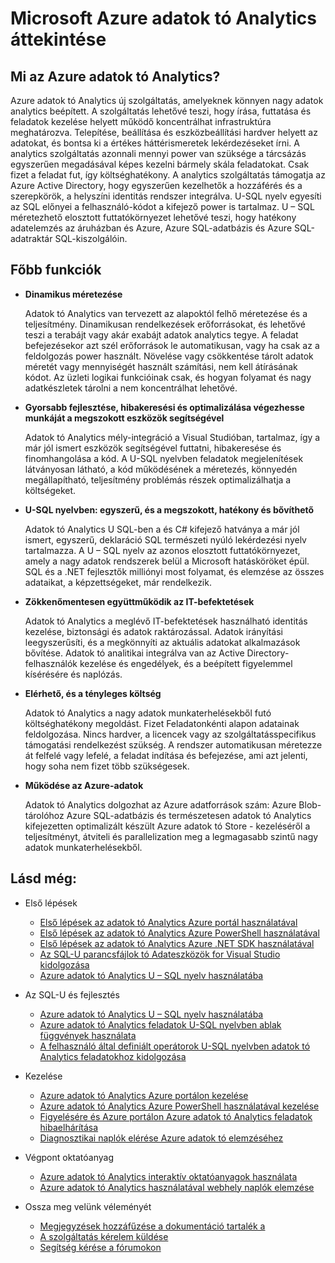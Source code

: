 <properties 
   pageTitle="Microsoft Azure adatok tó Analytics áttekintése |} Azure" 
   description="Adatok tó Analytics-Azure nagy adatok kiszámítása szolgáltatás, amellyel az adatok használata vállalata használja a nyert a felhőben, függetlenül attól, ahol és méretétől függetlenül az adatok mélyebb meghajtóra. Adatok tó Analytics lehetővé teszi, hogy ez a legegyszerűbben a lehetséges legnagyobb méretezhető és leggazdaságosabb módon. " 
   services="data-lake-analytics" 
   documentationCenter="" 
   authors="edmacauley" 
   manager="jhubbard" 
   editor="cgronlun"/>
 
<tags
   ms.service="data-lake-analytics"
   ms.devlang="na"
   ms.topic="get-started-article"
   ms.tgt_pltfrm="na"
   ms.workload="big-data" 
   ms.date="05/16/2016"
   ms.author="edmaca"/>

# <a name="overview-of-microsoft-azure-data-lake-analytics"></a>Microsoft Azure adatok tó Analytics áttekintése

## <a name="what-is-azure-data-lake-analytics"></a>Mi az Azure adatok tó Analytics?

Azure adatok tó Analytics új szolgáltatás, amelyeknek könnyen nagy adatok analytics beépített. A szolgáltatás lehetővé teszi, hogy írása, futtatása és feladatok kezelése helyett működő koncentrálhat infrastruktúra meghatározva. Telepítése, beállítása és eszközbeállítási hardver helyett az adatokat, és bontsa ki a értékes háttérismeretek lekérdezéseket írni. A analytics szolgáltatás azonnali mennyi power van szüksége a tárcsázás egyszerűen megadásával képes kezelni bármely skála feladatokat. Csak fizet a feladat fut, így költséghatékony. A analytics szolgáltatás támogatja az Azure Active Directory, hogy egyszerűen kezelhetők a hozzáférés és a szerepkörök, a helyszíni identitás rendszer integrálva. U-SQL nyelv egyesíti az SQL előnyei a felhasználó-kódot a kifejező power is tartalmaz. U – SQL méretezhető elosztott futtatókörnyezet lehetővé teszi, hogy hatékony adatelemzés az áruházban és Azure, Azure SQL-adatbázis és Azure SQL-adatraktár SQL-kiszolgálóin.


## <a name="key-capabilities"></a>Főbb funkciók

- **Dinamikus méretezése** 

    Adatok tó Analytics van tervezett az alapoktól felhő méretezése és a teljesítmény.  Dinamikusan rendelkezések erőforrásokat, és lehetővé teszi a terabájt vagy akár exabájt adatok analytics tegye. A feladat befejezésekor azt szél erőforrások le automatikusan, vagy ha csak az a feldolgozás power használt. Növelése vagy csökkentése tárolt adatok méretét vagy mennyiségét használt számítási, nem kell átírásának kódot. Az üzleti logikai funkcióinak csak, és hogyan folyamat és nagy adatkészletek tárolni a nem koncentrálhat lehetővé. 

- **Gyorsabb fejlesztése, hibakeresési és optimalizálása végezhesse munkáját a megszokott eszközök segítségével**

    Adatok tó Analytics mély-integráció a Visual Studióban, tartalmaz, így a már jól ismert eszközök segítségével futtatni, hibakeresése és finomhangolása a kód. A U-SQL nyelvben feladatok megjelenítések látványosan látható, a kód működésének a méretezés, könnyedén megállapítható, teljesítmény problémás részek optimalizálhatja a költségeket. 

- **U-SQL nyelvben: egyszerű, és a megszokott, hatékony és bővíthető**

    Adatok tó Analytics U SQL-ben a és C# kifejező hatványa a már jól ismert, egyszerű, deklaráció SQL természeti nyúló lekérdezési nyelv tartalmazza. A U – SQL nyelv az azonos elosztott futtatókörnyezet, amely a nagy adatok rendszerek belül a Microsoft hatásköröket épül. SQL és a .NET fejlesztők milliónyi most folyamat, és elemzése az összes adataikat, a képzettségeket, már rendelkezik.

- **Zökkenőmentesen együttműködik az IT-befektetések**

    Adatok tó Analytics a meglévő IT-befektetések használható identitás kezelése, biztonsági és adatok raktározással. Adatok irányítási leegyszerűsíti, és a megkönnyíti az aktuális adatokat alkalmazások bővítése. Adatok tó analitikai integrálva van az Active Directory-felhasználók kezelése és engedélyek, és a beépített figyelemmel kísérésére és naplózás.

- **Elérhető, és a tényleges költség**

    Adatok tó Analytics a nagy adatok munkaterhelésekből futó költséghatékony megoldást. Fizet Feladatonkénti alapon adatainak feldolgozása. Nincs hardver, a licencek vagy az szolgáltatásspecifikus támogatási rendelkezést szükség. A rendszer automatikusan méretezze át felfelé vagy lefelé, a feladat indítása és befejezése, ami azt jelenti, hogy soha nem fizet több szükségesek. 

- **Működése az Azure-adatok**

    Adatok tó Analytics dolgozhat az Azure adatforrások szám: Azure Blob-tárolóhoz Azure SQL-adatbázis és természetesen adatok tó Analytics kifejezetten optimalizált készült Azure adatok tó Store - kezeléséről a teljesítményt, átviteli és parallelization meg a legmagasabb szintű nagy adatok munkaterhelésekből.

## <a name="see-also"></a>Lásd még:

- Első lépések
    - [Első lépések az adatok tó Analytics Azure portál használatával](data-lake-analytics-get-started-portal.md)
    - [Első lépések az adatok tó Analytics Azure PowerShell használatával](data-lake-analytics-get-started-powershell.md)
    - [Első lépések az adatok tó Analytics Azure .NET SDK használatával](data-lake-analytics-get-started-net-sdk.md)
    - [Az SQL-U parancsfájlok tó Adateszközök for Visual Studio kidolgozása](data-lake-analytics-data-lake-tools-get-started.md)
    - [Azure adatok tó Analytics U – SQL nyelv használatába](data-lake-analytics-u-sql-get-started.md)
    
- Az SQL-U és fejlesztés
    - [Azure adatok tó Analytics U – SQL nyelv használatába](data-lake-analytics-u-sql-get-started.md)
    - [Azure adatok tó Analytics feladatok U-SQL nyelvben ablak függvények használata](data-lake-analytics-use-window-functions.md)
    - [A felhasználó által definiált operátorok U-SQL nyelvben adatok tó Analytics feladatokhoz kidolgozása](data-lake-analytics-u-sql-develop-user-defined-operators.md)
    
- Kezelése
    - [Azure adatok tó Analytics Azure portálon kezelése](data-lake-analytics-manage-use-portal.md)
    - [Azure adatok tó Analytics Azure PowerShell használatával kezelése](data-lake-analytics-manage-use-powershell.md)
    - [Figyelésére és Azure portálon Azure adatok tó Analytics feladatok hibaelhárítása](data-lake-analytics-monitor-and-troubleshoot-jobs-tutorial.md)
    - [Diagnosztikai naplók elérése Azure adatok tó elemzéséhez](data-lake-analytics-diagnostic-logs.md)

- Végpont oktatóanyag
    - [Azure adatok tó Analytics interaktív oktatóanyagok használata](data-lake-analytics-use-interactive-tutorials.md)
    - [Azure adatok tó Analytics használatával webhely naplók elemzése](data-lake-analytics-analyze-weblogs.md)

- Ossza meg velünk véleményét
    - [Megjegyzések hozzáfűzése a dokumentáció tartalék a](data-lake-analytics-documentation-backlog.md)
    - [A szolgáltatás kérelem küldése](http://aka.ms/adlafeedback)
    - [Segítség kérése a fórumokon](http://aka.ms/adlaforums)


